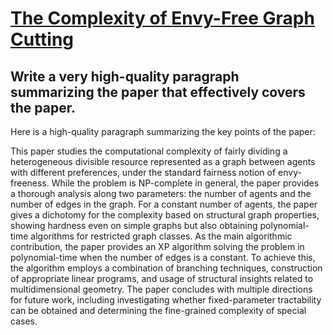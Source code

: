 # [The Complexity of Envy-Free Graph Cutting](https://arxiv.org/abs/2312.07043)

## Write a very high-quality paragraph summarizing the paper that effectively covers the paper.

 Here is a high-quality paragraph summarizing the key points of the paper:

This paper studies the computational complexity of fairly dividing a heterogeneous divisible resource represented as a graph between agents with different preferences, under the standard fairness notion of envy-freeness. While the problem is NP-complete in general, the paper provides a thorough analysis along two parameters: the number of agents and the number of edges in the graph. For a constant number of agents, the paper gives a dichotomy for the complexity based on structural graph properties, showing hardness even on simple graphs but also obtaining polynomial-time algorithms for restricted graph classes. As the main algorithmic contribution, the paper provides an XP algorithm solving the problem in polynomial-time when the number of edges is a constant. To achieve this, the algorithm employs a combination of branching techniques, construction of appropriate linear programs, and usage of structural insights related to multidimensional geometry. The paper concludes with multiple directions for future work, including investigating whether fixed-parameter tractability can be obtained and determining the fine-grained complexity of special cases.
